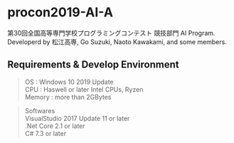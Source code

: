 # procon2019-AI-A
第30回全国高等専門学校プログラミングコンテスト 競技部門 AI Program. Developerd by 松江高専, Go Suzuki, Naoto Kawakami, and some members.

## Requirements & Develop Environment

> OS : Windows 10 2019 Update  
> CPU : Haswell or later Intel CPUs, Ryzen  
> Memory : more than 2GBytes  
  
> Softwares  
> VisualStudio 2017 Update 11 or later  
> .Net Core 2.1 or later  
> C# 7.3 or later  